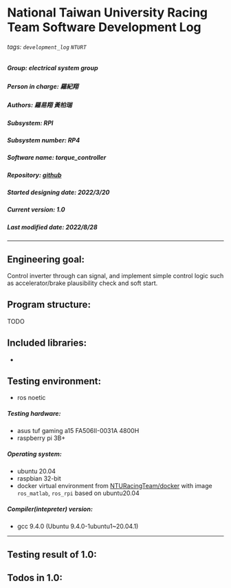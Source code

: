 # National Taiwan University Racing Team Software Development Log
###### tags: `development_log` `NTURT`
##### Group: electrical system group
##### Person in charge: 羅紀翔
##### Authors: 羅易翔 黃柏瑞
##### Subsystem: RPI
##### Subsystem number: RP4
##### Software name: torque_controller
##### Repository: [github](https://github.com/NTURacingTeam/nturt_torque_controller.git)
##### Started designing date: 2022/3/20
##### Current version: 1.0
##### Last modified date: 2022/8/28
---

## Engineering goal:

Control inverter through can signal, and implement simple control logic such as accelerator/brake plausibility check and soft start.

## Program structure:

TODO

## Included libraries:

-

## Testing environment:

- ros noetic

##### Testing hardware:

- asus tuf gaming a15 FA506II-0031A 4800H
- raspberry pi 3B+

##### Operating system:

- ubuntu 20.04
- raspbian 32-bit
- docker virtual environment from [NTURacingTeam/docker](https://github.com/NTURacingTeam/docker) with image `ros_matlab`, `ros_rpi` based on ubuntu20.04

##### Compiler(intepreter) version:

- gcc 9.4.0 (Ubuntu 9.4.0-1ubuntu1~20.04.1)

---

## Testing result of 1.0:

## Todos in 1.0:
